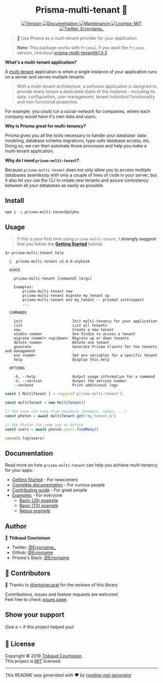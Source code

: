 <h1 align="center">Prisma-multi-tenant 🧭</h1>
<p align="center">
  <a href="https://www.npmjs.com/package/prisma-multi-tenant">
    <img alt="Version" src="https://img.shields.io/npm/v/prisma-multi-tenant.svg">
  </a>
  <a href="https://github.com/Errorname/prisma-multi-tenant#readme">
    <img alt="Documentation" src="https://img.shields.io/badge/documentation-yes-brightgreen.svg" target="_blank" />
  </a>
  <a href="https://github.com/Errorname/prisma-multi-tenant/graphs/commit-activity">
    <img alt="Maintenance" src="https://img.shields.io/badge/Maintained%3F-yes-green.svg" target="_blank" />
  </a>
  <a href="https://github.com/Errorname/prisma-multi-tenant/blob/master/LICENSE">
    <img alt="License: MIT" src="https://img.shields.io/badge/License-MIT-yellow.svg" target="_blank" />
  </a>
  <a href="https://twitter.com/Errorname_">
    <img alt="Twitter: Errorname_" src="https://img.shields.io/twitter/follow/Errorname_.svg?style=social" target="_blank" />
  </a>
</p>

> 🧭 Use Prisma as a multi-tenant provider for your application

> **Note:** This package works with `Prisma2`, if you want the `Prisma1` version, checkout [prisma-multi-tenant@1.0.3](https://github.com/Errorname/prisma-multi-tenant/tree/v1.0.3)

**What's a multi-tenant application?**

A [multi-tenant](https://en.wikipedia.org/wiki/Multitenancy) application is when a single instance of your application runs on a server and serves multiple tenants.

> With a multi-tenant architecture, a software application is designed to provide every tenant a dedicated share of the instance - including its data, configuration, user management, tenant individual functionality and non-functional properties.

For example, you could run a social-network for companies, where each company would have it's own data and users.

**Why is Prisma great for multi-tenancy?**

Prisma gives you all the tools necessary to handle your database: data modeling, database schema migrations, type-safe database access, etc. Doing so, we can then automate those processes and help you make a multi-tenant application.

**Why do I need `prisma-multi-tenant`?**

Because `prisma-multi-tenant` does not only allow you to access multiple databases seamlessly with only a couple of lines of code in your server, but it also let you use the CLI to create new tenants and assure consistancy between all your databases as easily as possible.

## Install

```sh
npm i -g prisma-multi-tenant@alpha
```

## Usage

> If this is your first time using `prisma-multi-tenant`, I **strongly suggest** that you follow the [**Getting Started**](/docs/Getting_Started.md) tutorial.

```
$> prisma-multi-tenant help

  🧭  prisma-multi-tenant v2.0.0-alpha16

  USAGE

    prisma-multi-tenant [command] [args]

    Examples:
        prisma-multi-tenant new
        prisma-multi-tenant migrate my_tenant up
        prisma-multi-tenant env my_tenant -- prisma2 instrospect
        ...

  COMMANDS

    init                       Init multi-tenancy for your application
    list                       List all tenants
    new                        Create a new tenant
    studio <name>              Use Studio to access a tenant
    migrate <name?> <up|down>  Migrate up or down tenants
    delete <name>              Delete one tenant
    generate                   Generate Prisma Clients for the tenants and management
    env <name>                 Set env variables for a specific tenant
    help                       Display this help

  OPTIONS

    -h, --help                 Output usage information for a command
    -V, --version              Output the version number
    --verbose                  Print additional logs
```

```js
const { MultiTenant } = require('prisma-multi-tenant')

const multiTenant = new MultiTenant()

// The name can come from anywhere (headers, token, ...)
const photon = await multiTenant.get('my_tenant_A')

// Use Photon the same way as before
const users = await photon.users.findMany()

console.log(users)
```

## Documentation

Read more on how `prisma-multi-tenant` can help you achieve multi-tenancy for your apps:

- [Getting Started](/docs/Getting_Started.md) - For newcomers
- [Complete documentation](/docs/Complete_Documentation.md) - For curious people
- [Contributing guide](/docs/Contributing_Guide.md) - For great people
- [Examples](/examples) - For everyone
  - [Basic (JS) example](/examples)
  - [Basic (TS) example](/examples)
  - [Nexus example](/examples)

## Author

👤 **Thibaud Courtoison**

- Twitter: [@Errorname\_](https://twitter.com/Errorname_)
- Github: [@Errorname](https://github.com/Errorname)
- Prisma's Slack: [@Errorname](https://app.slack.com/client/T0MQBS8JG/DBNJ479FU)

## 🤝 Contributors

🙌 Thanks to [@antoinecarat](https://github.com/antoinecarat) for the reviews of this library

Contributions, issues and feature requests are welcome!<br />Feel free to check [issues page](https://github.com/Errorname/prisma-multi-tenant/issues).

## Show your support

Give a ⭐️ if this project helped you!

## 📝 License

Copyright © 2019 [Thibaud Courtoison](https://github.com/Errorname).<br />
This project is [MIT](https://github.com/Errorname/prisma-multi-tenant/blob/master/LICENSE) licensed.

---

_This README was generated with ❤️ by [readme-md-generator](https://github.com/kefranabg/readme-md-generator)_
